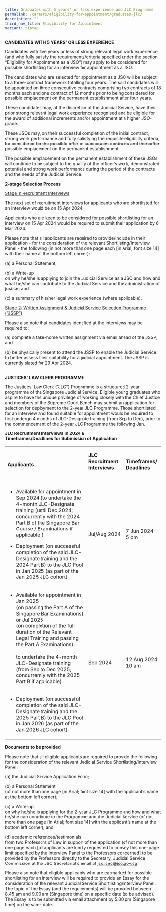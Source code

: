 ```yaml
---
title: Graduates with 5 years’ or less experience and JLC Programme
permalink: /careers/eligibility-for-appointment/graduates-jlc/
description: ""
third_nav_title: Eligibility for Appointment
variant: tiptap
---
```

<p><strong>CANDIDATES WITH 5 YEARS' OR LESS EXPERIENCE</strong></p><p>Candidates with five years or less of strong relevant legal work experience (and who fully satisfy the requirements/criteria specified under the section “Eligibility for Appointment as a JSO”) may apply to be considered for possible shortlisting for an interview for appointment as a JSO.</p><p>The candidates who are selected for appointment as a JSO will be subject to a three-contract framework totalling four years. The said candidates will be appointed on three consecutive contracts comprising two contracts of 18 months each and one contract of 12 months prior to being considered for possible emplacement on the permanent establishment after four years.</p><p>These candidates may, at the discretion of the Judicial Service, have their prior strong relevant legal work experience recognised and be eligible for the award of additional increments and/or appointment at a higher JSO-grade.</p><p>These JSOs may, on their successful completion of the initial contract, strong work performance and fully satisfying the requisite eligibility criteria, be considered for the possible offer of subsequent contracts and thereafter possible emplacement on the permanent establishment.</p><p>The possible emplacement on the permanent establishment of these JSOs will continue to be subject to the quality of the officer’s work, demonstrated potential and strong work performance during the period of the contracts and the needs of the Judicial Service.</p><p></p><p><strong>2-stage Selection Process</strong></p><p><u>Stage 1: Recruitment Interviews</u></p><p>The next set of recruitment interviews for applicants who are shortlisted for an interview would be on 15 Apr 2024.</p><p>Applicants who are keen to be considered for possible shortlisting for an interview on 15 Apr 2024 would be required to submit their application by 6 Mar 2024.</p><p>Please note that all applicants are required to provide/include in their application - for the consideration of the relevant Shortlisting/Interview Panel - the following (in not more than one page each [in Arial; font size 14] with their name at the bottom left corner):</p><p>(a) a Personal Statement;</p><p>(b) a Write-up<br>on why he/she is applying to join the Judicial Service as a JSO and how and what he/she can contribute to the Judicial Service and the administration of justice; and</p><p>(c) a summary of his/her legal work experience (where applicable).</p><p><u>Stage 2: Written Assignment &amp; Judicial Service Selection Programme (“JSSP”)</u></p><p>Please also note that candidates identified at the interviews may be required to:</p><p>(a) complete a take-home written assignment via email ahead of the JSSP; and</p><p>(b) be physically present to attend the JSSP to enable the Judicial Service to better assess their suitability for a judicial appointment. The JSSP is currently slated for 29 Apr 2024.</p><h2></h2><p></p><p><strong>JUSTICES' LAW CLERK PROGRAMME</strong></p><p>The Justices’ Law Clerk (“JLC”) Programme is a structured 2-year programme of the Singapore Judicial Service. Eligible young graduates who aspire to have the unique privilege of working closely with the Chief Justice and members of the Supreme Court Bench may submit an application for selection for deployment to the 2-year JLC Programme. Those shortlisted for an interview and found suitable for appointment would be required to first undergo 4 months of JLC-Designate training (from Sep to Dec), prior to the commencement of the 2-year JLC Programme the following Jan.</p><p><strong>JLC Recruitment Interviews in 2024 &amp;<br>Timeframes/Deadlines for Submission of Application</strong></p><table><tbody><tr><td rowspan="1" colspan="1"><p><strong>Applicants</strong></p></td><td rowspan="1" colspan="1"><p><strong>JLC Recruitment Interviews<br><br></strong></p></td><td rowspan="1" colspan="1"><p><strong>Timeframes/<br>Deadlines</strong></p></td></tr><tr><td rowspan="1" colspan="1"><ul data-tight="true" class="tight"><li><p>Available for appointment in Sep 2024         (to undertake the 4-month JLC-Designate training [until Dec 2024; concurrently with the 2024 Part B of the Singapore Bar Course / Examinations if applicable])</p><p></p></li><li><p>Deployment (on successful completion of the said JLC-Designate training and the 2024 Part B) to the JLC Pool in Jan 2025 (as part of the Jan 2025 JLC cohort)</p></li></ul></td><td rowspan="1" colspan="1"><p>Jul/Aug 2024</p></td><td rowspan="1" colspan="1"><p>7 Jun 2024<br>5 pm</p></td></tr><tr><td rowspan="1" colspan="1"><ul data-tight="true" class="tight"><li><p>Available for appointment in Jan 2025 <br>(on passing the Part A of the Singapore Bar Examinations) or Jul 2025 <br>(on completion of the full duration of the Relevant Legal Training and passing the Part A Examinations) <br><br>to undertake the 4-month JLC-Designate training (from Sep to Dec 2025; concurrently with the 2025 Part B if applicable) <br><br></p></li><li><p>Deployment (on successful completion of the said JLC-Designate training and the 2025 Part B) to the JLC Pool in Jan 2026 (as part of the Jan 2026 JLC cohort)</p></li></ul></td><td rowspan="1" colspan="1"><p>Sep 2024</p></td><td rowspan="1" colspan="1"><p>12 Aug 2024 10 am</p></td></tr></tbody></table><p><strong>Documents to be provided</strong></p><p>Please note that all eligible applicants are required to provide the following for the consideration of the relevant Judicial Service Shortlisting/Interview Panel:</p><p>(a) the Judicial Service Application Form;</p><p>(b) a Personal Statement<br>(of not more than one page [in Arial; font size 14] with the applicant’s name at the bottom left corner);</p><p>(c) a Write-up<br>on why he/she is applying for the 2-year JLC Programme and how and what he/she can contribute to the Programme and the Judicial Service (of not more than one page [in Arial; font size 14] with the applicant’s name at the bottom left corner); and</p><p>(d) academic references/testimonials<br>from two Professors of Law in support of the application (of not more than one page each [all applicants are kindly requested to convey this one-page limit specified by the Interview Panel to the Professors concerned] to be provided by the Professors directly to the Secretary, Judicial Service Commission at the JSC Secretariat’s email at&nbsp;<a href="mailto:jsc_sec@jsc.gov.sg" rel="noopener noreferrer nofollow" target="_blank"><u>jsc_sec@jsc.gov.sg</u></a>.</p><p>Please also note that eligible applicants who are earmarked for possible shortlisting for an interview will be required to provide an Essay for the consideration of the relevant Judicial Service Shortlisting/Interview Panel. The topic of the Essay (and the requirements) will be provided between 8.45 am and 9.00 am (Singapore time) on a specific date (to be advised). The Essay is to be submitted via email attachment by 5.00 pm (Singapore time) on the same date.</p>